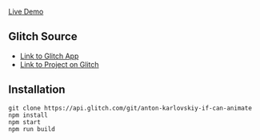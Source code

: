 
[Live Demo](https://if-can-animate.firebaseapp.com/)

## Glitch Source
* [Link to Glitch App](https://anton-karlovskiy-if-can-animate.glitch.me/)
* [Link to Project on Glitch](https://glitch.com/~anton-karlovskiy-if-can-animate/)

## Installation
```
git clone https://api.glitch.com/git/anton-karlovskiy-if-can-animate
npm install
npm start
npm run build
```